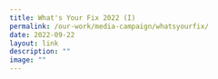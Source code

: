```yaml
---
title: What's Your Fix 2022 (I)
permalink: /our-work/media-campaign/whatsyourfix/
date: 2022-09-22
layout: link
description: ""
image: ""
---
```

